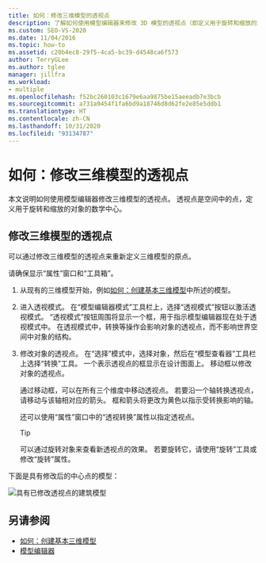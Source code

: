 ```yaml
---
title: 如何：修改三维模型的透视点
description: 了解如何使用模型编辑器来修改 3D 模型的透视点（即定义用于旋转和缩放的对象中心的点）。
ms.custom: SEO-VS-2020
ms.date: 11/04/2016
ms.topic: how-to
ms.assetid: c20b4ec8-29f5-4ca5-bc39-d4548ca6f573
author: TerryGLee
ms.author: tglee
manager: jillfra
ms.workload:
- multiple
ms.openlocfilehash: f52bc260103c1679e6aa9875be15aeeadb7e3bcb
ms.sourcegitcommit: a731a9454f1fa6bd9a18746d8d62fe2e85e5ddb1
ms.translationtype: HT
ms.contentlocale: zh-CN
ms.lasthandoff: 10/31/2020
ms.locfileid: "93134787"
---
```

# <a name="how-to-modify-the-pivot-point-of-a-3d-model"></a>如何：修改三维模型的透视点

本文说明如何使用模型编辑器修改三维模型的透视点。 透视点是空间中的点，定义用于旋转和缩放的对象的数学中心。

## <a name="modify-the-pivot-point-of-a-3d-model"></a>修改三维模型的透视点

可以通过修改三维模型的透视点来重新定义三维模型的原点。

请确保显示“属性”窗口和“工具箱”。

1. 从现有的三维模型开始，例如[如何：创建基本三维模型](../designers/how-to-create-a-basic-3-d-model.md)中所述的模型。

2. 进入透视模式。 在“模型编辑器模式”工具栏上，选择“透视模式”按钮以激活透视模式。 “透视模式”按钮周围将显示一个框，用于指示模型编辑器现在处于透视模式中。 在透视模式中，转换等操作会影响对象的透视点，而不影响世界空间中对象的结构。

3. 修改对象的透视点。 在“选择”模式中，选择对象，然后在“模型查看器”工具栏上选择“转换”工具。 一个表示透视点的框显示在设计图面上。 移动框以修改对象的透视点。

     通过移动框，可以在所有三个维度中移动透视点。 若要沿一个轴转换透视点，请移动与该轴相对应的箭头。 框和箭头将更改为黄色以指示受转换影响的轴。

     还可以使用“属性”窗口中的“透视转换”属性以指定透视点。

    > [!TIP]
    > 可以通过旋转对象来查看新透视点的效果。 若要旋转它，请使用“旋转”工具或修改“旋转”属性。

下面是具有修改后的中心点的模型：

![具有已修改透视点的建筑模型](../designers/media/digit-modified-model.png)

## <a name="see-also"></a>另请参阅

- [如何：创建基本三维模型](../designers/how-to-create-a-basic-3-d-model.md)
- [模型编辑器](../designers/model-editor.md)

